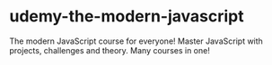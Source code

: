 # udemy-the-modern-javascript
The modern JavaScript course for everyone! Master JavaScript with projects, challenges and theory. Many courses in one!
